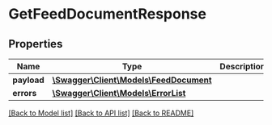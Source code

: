# GetFeedDocumentResponse

## Properties

Name | Type | Description | Notes
------------ | ------------- | ------------- | -------------
**payload** | [**\Swagger\Client\Models\FeedDocument**](FeedDocument.md) |  | [optional]
**errors** | [**\Swagger\Client\Models\ErrorList**](ErrorList.md) |  | [optional]

[[Back to Model list]](../../README.md#documentation-for-models) [[Back to API list]](../../README.md#documentation-for-api-endpoints) [[Back to README]](../../README.md)

